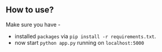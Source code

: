 ## How to use?

Make sure you have -

* installed `packages` via `pip install -r requirements.txt`.
* now start `python app.py` running on  `localhost:5000`
